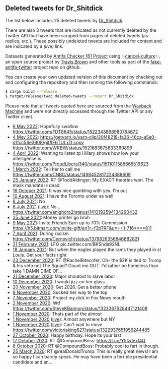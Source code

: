 ## Deleted tweets for Dr_Shitdick

The list below includes 25 deleted tweets by
[Dr_Shitdick](https://twitter.com/Dr_Shitdick).

There are also 3 tweets that are indicated as not currently
deleted by the Twitter API that have been scraped from pages of deleted tweets (as replies, etc.).
These possibly undeleted tweets are included for context and are indicated by a _(live)_ link.


Datasets generated by [Antifa Checker 161 Project](https://twitter.com/antifacheck161) using ✨[cancel-culture](https://github.com/travisbrown/cancel-culture)✨, an open source project by 
[Travis Brown](https://twitter.com/travisbrown) and other tools as part of the 
[fake-antifa-twitter](https://github.com/antifacheck161/fake-antifa-twitter) project repo on github.

You can create your own updated version of this document by checking out and configuring the
repository and then running the following commands:

```bash
$ cargo build --release
$ target/release/twcc deleted-tweets --report Dr_Shitdick
```

Please note that all tweets quoted here are sourced from the
[Wayback Machine](https://web.archive.org) and were not directly accessed through the Twitter API or
any Twitter client.

* [ 6 May 2022](https://web.archive.org/web/20220506010417/https://twitter.com/Dr_Shitdick/status/1522381671936495617): Hopefully swallow https://twitter.com/FDT8645/status/1522343868980764672 <!--1522381671936495617-->
* [ 4 May 2022](https://web.archive.org/web/20220504161620/https://twitter.com/Dr_Shitdick/status/1521886314244804608): https://getyarn.io/yarn-clip/20f48218-fa36-46ca-a5e0-d1fcc56e3908/gif#E6TULxTt.copy  https://twitter.com/WKBW/status/1521883675633360896 <!--1521886314244804608-->
* [ 4 April 2022](https://web.archive.org/web/20220404221348/https://twitter.com/Dr_Shitdick/status/1511104396687466496): Wanting to listen tp Hillary shows how low your intelligence is https://twitter.com/ProudLiberal340/status/1511011585665519623 <!--1511104396687466496-->
* [ 1 March 2022](https://web.archive.org/web/20220301004615/https://twitter.com/Dr_Shitdick/status/1498459487270846468): Tell her to call me https://twitter.com/CNBC/status/1498452817224388609 <!--1498459487270846468-->
* [25 January 2022](https://web.archive.org/web/20220125001121/https://twitter.com/Dr_Shitdick/status/1485767209666363393): RT @ToddAldinger: My EXACT theories won. The mask mandate is dead. <!--1485767209666363393-->
* [16 October 2021](https://web.archive.org/web/20211016054110/https://twitter.com/Dr_Shitdick/status/1449249000868175872): It was nice gambling with yes. I'm out <!--1449249000868175872-->
* [10 August 2021](https://web.archive.org/web/20210810221438/https://twitter.com/Dr_Shitdick/status/1425218963068293123): I have the Toronto under as well <!--1425218963068293123-->
* [ 8 July 2021](https://web.archive.org/web/20210708192912/https://twitter.com/Dr_Shitdick/status/1413218579806310404): No <!--1413218579806310404-->
* [ 8 July 2021](https://web.archive.org/web/20210708192912/https://twitter.com/Dr_Shitdick/status/1413218579806310404) ([live](https://twitter.com/Dr_Shitdick/status/1413202345396248587)): No... https://twitter.com/anighoro2/status/1413192594134290432 <!--1413202345396248587-->
* [25 June 2021](https://web.archive.org/web/20210625022755/https://twitter.com/Dr_Shitdick/status/1408250538588880902): Money printer go bruh <!--1408250538588880902-->
* [ 9 May 2021](https://web.archive.org/web/20210509000314/https://twitter.com/Dr_Shitdick/status/1391181299273117701): Invite Friends Earn up to 70% Commission  https://h5.bitmart.com/invite-gift/en?r=f3bTRF&u=++1-716****811 <!--1391181299273117701-->
* [ 7 April 2021](https://web.archive.org/web/20210407160238/https://twitter.com/Dr_Shitdick/status/1379826803313942529): During racism https://twitter.com/Cernovich/status/1379826356846882821 <!--1379826803313942529-->
* [21 February 2021](https://web.archive.org/web/20210221152003/https://twitter.com/Dr_Shitdick/status/1363508070165471235): LFG pic.twitter.com/BKSnda92NL <!--1363508070165471235-->
* [18 January 2021](https://web.archive.org/web/20210118143223/https://twitter.com/Dr_Shitdick/status/1351175330401234946): But when the eagles played the rams they played in st Louis. Get your facts right <!--1351175330401234946-->
* [23 December 2020](https://web.archive.org/web/20201223041541/https://twitter.com/Dr_Shitdick/status/1341598327666831360): RT @RachelBitecofer: Oh- the $2K is tied to Trump &amp; his veto not The Squad?   Count me OUT. I'd rather be homeless than take 1 DAMN DIME OF… <!--1341598327666831360-->
* [21 December 2020](https://web.archive.org/web/20201221042542/https://twitter.com/Dr_Shitdick/status/1340875979728760834): Major shoutout to slave labor <!--1340875979728760834-->
* [10 December 2020](https://web.archive.org/web/20201210191949/https://twitter.com/Dr_Shitdick/status/1337114662496776194): I would jizz on her glass <!--1337114662496776194-->
* [20 November 2020](https://web.archive.org/web/20201120182458/https://twitter.com/Dr_Shitdick/status/1329853204264329218): Get 2020. Get a better phone <!--1329853204264329218-->
* [ 9 November 2020](https://web.archive.org/web/20201109231323/https://twitter.com/Dr_Shitdick/status/1325938245771866112): Sucked her way to the top <!--1325938245771866112-->
* [ 7 November 2020](https://web.archive.org/web/20201107193147/https://twitter.com/Dr_Shitdick/status/1325158923121405953): Project my dick in Fox News mouth <!--1325158923121405953-->
* [ 2 November 2020](https://web.archive.org/web/20201102205814/https://twitter.com/Dr_Shitdick/status/1323368706467127296): Wtf https://twitter.com/SteveKBannon/status/1323367628447121408 <!--1323368706467127296-->
* [ 1 November 2020](https://web.archive.org/web/20201101164921/https://twitter.com/Dr_Shitdick/status/1322943748473585665): Thats part of the almost <!--1322943748473585665-->
* [ 1 November 2020](https://web.archive.org/web/20201101164921/https://twitter.com/Dr_Shitdick/status/1322943748473585665) ([live](https://twitter.com/Dr_Shitdick/status/1322942929460224005)): Almost anywhere but NY <!--1322942929460224005-->
* [ 1 November 2020](https://web.archive.org/web/20201101164921/https://twitter.com/Dr_Shitdick/status/1322943748473585665) ([live](https://twitter.com/Dr_Shitdick/status/1322942285340987400)): Can't wait to move https://twitter.com/victoriaking627/status/1322937651956244485 <!--1322942285340987400-->
* [27 October 2020](https://web.archive.org/web/20201027004803/https://twitter.com/Dr_Shitdick/status/1320889587972120577): Happy birthday. Hope its your last <!--1320889587972120577-->
* [17 October 2020](https://web.archive.org/web/20201017005233/https://twitter.com/Dr_Shitdick/status/1317267220465094658): RT @CompoundBoss: https://t.co/Y5Izdexf4Q <!--1317267220465094658-->
* [ 8 October 2020](https://web.archive.org/web/20201008183750/https://twitter.com/Dr_Shitdick/status/1314273817041215489): RT @CompoundBoss: Probably cool to fart in though. <!--1314273817041215489-->
* [25 March 2020](https://web.archive.org/web/20200325121050/https://twitter.com/Dr_Shitdick/status/1242786015749771264): RT @realDonaldTrump: This is really great news! I am so happy I can barely speak. He may have been a terrible presidential candidate and an… <!--1242786015749771264-->
